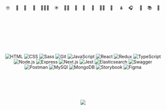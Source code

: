 <div align=center>
  <br><br>
🤓 &nbsp; &nbsp;   🧜‍&nbsp; &nbsp;  🦔 &nbsp; &nbsp;  🍌&nbsp; &nbsp; 🧛🏻‍♀️&nbsp; &nbsp;    ☀️&nbsp; &nbsp;    🚴🏻‍&nbsp; &nbsp;   🐳&nbsp; &nbsp;   🖤 &nbsp; &nbsp;   🌿&nbsp; &nbsp;    🤷🏻‍&nbsp; &nbsp;   🍉 &nbsp; &nbsp; 🪆&nbsp; &nbsp;   🎧 &nbsp; &nbsp;  🐣&nbsp; &nbsp; 📚&nbsp; &nbsp;    🌊    
  <br><br>
  <br><br>
  <br><br>
  <br><br>

![HTML](https://img.shields.io/badge/-HTML5-21262d?&logo=HTML5)
![CSS](https://img.shields.io/badge/-CSS3-21262d?&logo=CSS3)
![Sass](https://img.shields.io/badge/-sass-21262d?&logo=sass)
![Git](https://img.shields.io/badge/-git-21262d?&logo=git) 
![JavaScript](https://img.shields.io/badge/-JavaScript-21262d?&logo=JavaScript)
![React](https://img.shields.io/badge/-React-21262d?&logo=React)
![Redux](https://img.shields.io/badge/-Redux-21262d?&logo=Redux)
![TypeScript](https://img.shields.io/badge/-TypeScript-21262d?&logo=TypeScript)
![Node.js](https://img.shields.io/badge/-Node.js-21262d?&logo=node.js)
![Express](https://img.shields.io/badge/-express-21262d?&logo=express)
![Next.js](https://img.shields.io/badge/-nextdotjs-21262d?&logo=nextdotjs)
![Jest](https://img.shields.io/badge/-jest-21262d?&logo=jest)
![Elasticsearch](https://img.shields.io/badge/-elasticsearch-21262d?&logo=elasticsearch)
![Swagger](https://img.shields.io/badge/-swagger-21262d?&logo=swagger)
![Postman](https://img.shields.io/badge/-postman-21262d?&logo=postman)
![MySQl](https://img.shields.io/badge/-mysql-21262d?&logo=mysql)
![MongoDB](https://img.shields.io/badge/-mongodb-21262d?&logo=mongodb)
![Storybook](https://img.shields.io/badge/-storybook-21262d?&logo=storybook)
![Figma](https://img.shields.io/badge/-figma-21262d?&logo=figma)


  <br><br>
  <br><br>

  <a href="https://www.codewars.com/users/shpomp" traget="_blank">
    <img align="center" src="https://www.codewars.com/users/shpomp/badges/micro" />
  </a> 

  <br><br>
  <br><br>
  
</div>

  
  
